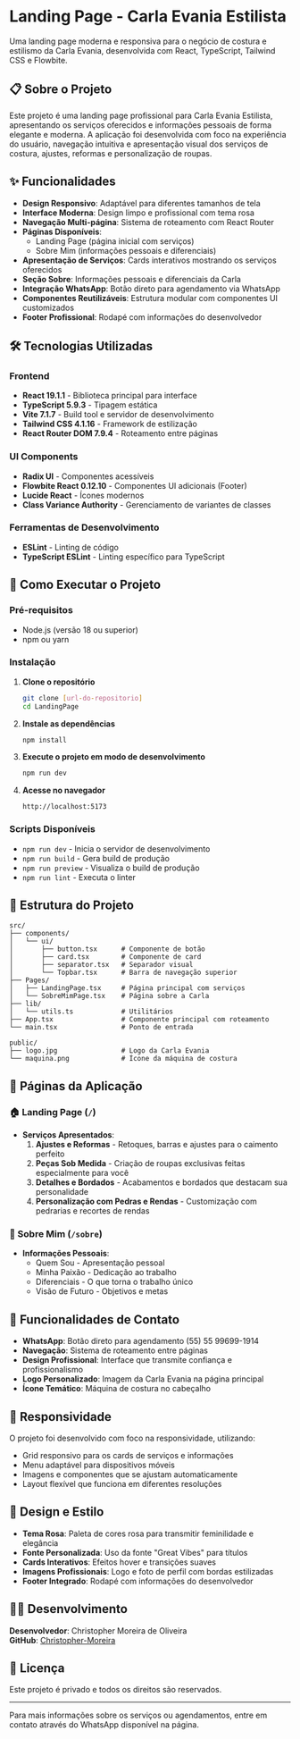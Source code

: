 # Landing Page - Carla Evania Estilista

Uma landing page moderna e responsiva para o negócio de costura e estilismo da Carla Evania, desenvolvida com React, TypeScript, Tailwind CSS e Flowbite.

## 📋 Sobre o Projeto

Este projeto é uma landing page profissional para Carla Evania Estilista, apresentando os serviços oferecidos e informações pessoais de forma elegante e moderna. A aplicação foi desenvolvida com foco na experiência do usuário, navegação intuitiva e apresentação visual dos serviços de costura, ajustes, reformas e personalização de roupas.

## ✨ Funcionalidades

- **Design Responsivo**: Adaptável para diferentes tamanhos de tela
- **Interface Moderna**: Design limpo e profissional com tema rosa
- **Navegação Multi-página**: Sistema de roteamento com React Router
- **Páginas Disponíveis**:
  - Landing Page (página inicial com serviços)
  - Sobre Mim (informações pessoais e diferenciais)
- **Apresentação de Serviços**: Cards interativos mostrando os serviços oferecidos
- **Seção Sobre**: Informações pessoais e diferenciais da Carla
- **Integração WhatsApp**: Botão direto para agendamento via WhatsApp
- **Componentes Reutilizáveis**: Estrutura modular com componentes UI customizados
- **Footer Profissional**: Rodapé com informações do desenvolvedor

## 🛠️ Tecnologias Utilizadas

### Frontend
- **React 19.1.1** - Biblioteca principal para interface
- **TypeScript 5.9.3** - Tipagem estática
- **Vite 7.1.7** - Build tool e servidor de desenvolvimento
- **Tailwind CSS 4.1.16** - Framework de estilização
- **React Router DOM 7.9.4** - Roteamento entre páginas

### UI Components
- **Radix UI** - Componentes acessíveis
- **Flowbite React 0.12.10** - Componentes UI adicionais (Footer)
- **Lucide React** - Ícones modernos
- **Class Variance Authority** - Gerenciamento de variantes de classes

### Ferramentas de Desenvolvimento
- **ESLint** - Linting de código
- **TypeScript ESLint** - Linting específico para TypeScript

## 🚀 Como Executar o Projeto

### Pré-requisitos
- Node.js (versão 18 ou superior)
- npm ou yarn

### Instalação

1. **Clone o repositório**
   ```bash
   git clone [url-do-repositorio]
   cd LandingPage
   ```

2. **Instale as dependências**
   ```bash
   npm install
   ```

3. **Execute o projeto em modo de desenvolvimento**
   ```bash
   npm run dev
   ```

4. **Acesse no navegador**
   ```
   http://localhost:5173
   ```

### Scripts Disponíveis

- `npm run dev` - Inicia o servidor de desenvolvimento
- `npm run build` - Gera build de produção
- `npm run preview` - Visualiza o build de produção
- `npm run lint` - Executa o linter

## 📁 Estrutura do Projeto

```
src/
├── components/
│   └── ui/
│       ├── button.tsx      # Componente de botão
│       ├── card.tsx        # Componente de card
│       ├── separator.tsx   # Separador visual
│       └── Topbar.tsx      # Barra de navegação superior
├── Pages/
│   ├── LandingPage.tsx     # Página principal com serviços
│   └── SobreMimPage.tsx    # Página sobre a Carla
├── lib/
│   └── utils.ts            # Utilitários
├── App.tsx                 # Componente principal com roteamento
└── main.tsx                # Ponto de entrada

public/
├── logo.jpg                # Logo da Carla Evania
└── maquina.png             # Ícone da máquina de costura
```

## 🎨 Páginas da Aplicação

### 🏠 Landing Page (`/`)
- **Serviços Apresentados**:
  1. **Ajustes e Reformas** - Retoques, barras e ajustes para o caimento perfeito
  2. **Peças Sob Medida** - Criação de roupas exclusivas feitas especialmente para você
  3. **Detalhes e Bordados** - Acabamentos e bordados que destacam sua personalidade
  4. **Personalização com Pedras e Rendas** - Customização com pedrarias e recortes de rendas

### 👤 Sobre Mim (`/sobre`)
- **Informações Pessoais**:
  - Quem Sou - Apresentação pessoal
  - Minha Paixão - Dedicação ao trabalho
  - Diferenciais - O que torna o trabalho único
  - Visão de Futuro - Objetivos e metas

## 🎯 Funcionalidades de Contato

- **WhatsApp**: Botão direto para agendamento (55) 55 99699-1914
- **Navegação**: Sistema de roteamento entre páginas
- **Design Profissional**: Interface que transmite confiança e profissionalismo
- **Logo Personalizado**: Imagem da Carla Evania na página principal
- **Ícone Temático**: Máquina de costura no cabeçalho

## 📱 Responsividade

O projeto foi desenvolvido com foco na responsividade, utilizando:
- Grid responsivo para os cards de serviços e informações
- Menu adaptável para dispositivos móveis
- Imagens e componentes que se ajustam automaticamente
- Layout flexível que funciona em diferentes resoluções

## 🎨 Design e Estilo

- **Tema Rosa**: Paleta de cores rosa para transmitir feminilidade e elegância
- **Fonte Personalizada**: Uso da fonte "Great Vibes" para títulos
- **Cards Interativos**: Efeitos hover e transições suaves
- **Imagens Profissionais**: Logo e foto de perfil com bordas estilizadas
- **Footer Integrado**: Rodapé com informações do desenvolvedor

## 👨‍💻 Desenvolvimento

**Desenvolvedor**: Christopher Moreira de Oliveira  
**GitHub**: [Christopher-Moreira](https://github.com/Christopher-Moreira)

## 📄 Licença

Este projeto é privado e todos os direitos são reservados.

---

Para mais informações sobre os serviços ou agendamentos, entre em contato através do WhatsApp disponível na página.